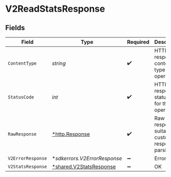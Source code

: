 # V2ReadStatsResponse


## Fields

| Field                                                                    | Type                                                                     | Required                                                                 | Description                                                              |
| ------------------------------------------------------------------------ | ------------------------------------------------------------------------ | ------------------------------------------------------------------------ | ------------------------------------------------------------------------ |
| `ContentType`                                                            | *string*                                                                 | :heavy_check_mark:                                                       | HTTP response content type for this operation                            |
| `StatusCode`                                                             | *int*                                                                    | :heavy_check_mark:                                                       | HTTP response status code for this operation                             |
| `RawResponse`                                                            | [*http.Response](https://pkg.go.dev/net/http#Response)                   | :heavy_check_mark:                                                       | Raw HTTP response; suitable for custom response parsing                  |
| `V2ErrorResponse`                                                        | **sdkerrors.V2ErrorResponse*                                             | :heavy_minus_sign:                                                       | Error                                                                    |
| `V2StatsResponse`                                                        | [*shared.V2StatsResponse](../../../pkg/models/shared/v2statsresponse.md) | :heavy_minus_sign:                                                       | OK                                                                       |